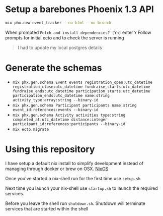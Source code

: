 # Setup a barebones Phoenix 1.3 API

```bash
mix phx.new event_tracker --no-html --no-brunch
```

When prompted `Fetch and install dependencies? [Yn]` enter `Y`
Follow prompts for initial ecto and to check the server is running

> I had to update my local postgres details

# Generate the schemas
* `mix phx.gen.schema Event events registration_open:utc_datetime registration_close:utc_datetime fundraise_starts:utc_datetime fundraise_ends:utc_datetime participation_starts:utc_datetime participation_ends:utc_datetime name:string activity_type:array:string --binary-id`
* `mix phx.gen.schema Participant participants name:string event_id:references:events --binary-id`
* `mix phx.gen.schema Activity activities type:string completed_at:utc_datetime distance:integer participant_id:references:participants --binary-id`
* `mix ecto.migrate`

# Using this repository

I have setup a default nix install to simplify development instead of managing through docker or brew on OSX. [NixOS](https://nixos.org/nix/)

Once you've started a nix-shell run for the first time use `setup.sh`

Next time you launch your nix-shell use `startup.sh` to launch the required services.

Before you leave the shell run `shutdown.sh`. Shutdown will terminate services that are started within the shell
